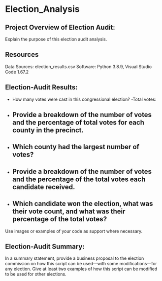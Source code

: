 # Election_Analysis

## Project Overview of Election Audit:
Explain the purpose of this election audit analysis.

## Resources
Data Sources: election_results.csv
Software: Python 3.8.9, Visual Studio Code 1.67.2

## Election-Audit Results:

* How many votes were cast in this congressional election?
    -Total votes:
* Provide a breakdown of the number of votes and the percentage of total votes for each county in the precinct.
    -
* Which county had the largest number of votes?
    -
* Provide a breakdown of the number of votes and the percentage of the total votes each candidate received.
    -
* Which candidate won the election, what was their vote count, and what was their percentage of the total votes?
    -

Use images or examples of your code as support where necessary.

## Election-Audit Summary:
In a summary statement, provide a business proposal to the election commission on how this script can be used—with some modifications—for any election. Give at least two examples of how this script can be modified to be used for other elections.

